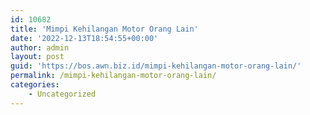 ```yaml
---
id: 10682
title: 'Mimpi Kehilangan Motor Orang Lain'
date: '2022-12-13T18:54:55+00:00'
author: admin
layout: post
guid: 'https://bos.awn.biz.id/mimpi-kehilangan-motor-orang-lain/'
permalink: /mimpi-kehilangan-motor-orang-lain/
categories:
    - Uncategorized
---
```


